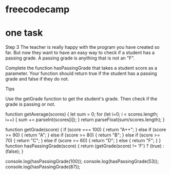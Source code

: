 # freecodecamp
# one task
Step 3
The teacher is really happy with the program you have created so far. But now they want to have an easy way to check if a student has a passing grade. A passing grade is anything that is not an "F".

Complete the function hasPassingGrade that takes a student score as a parameter. Your function should return true if the student has a passing grade and false if they do not.

Tips

Use the getGrade function to get the student's grade. Then check if the grade is passing or not.


function getAverage(scores) {
  let sum = 0;
  for (let i=0; i < scores.length; i++) {
    sum += parseInt(scores[i]);
  }
  return parseFloat(sum/scores.length);
}

function getGrade(score) {
  if (score === 100) {
    return "A++";
  } else if (score >= 90) {
    return "A";
  } else if (score >= 80) {
    return "B";
  } else if (score >= 70) {
    return "C";
  } else if (score >= 60) {
    return "D";
  } else {
    return "F";
  }
}
function hasPassingGrade(score) {
  return (getGrade(score) != 'F') ? (true) : (false);
}


console.log(hasPassingGrade(100));
console.log(hasPassingGrade(53));
console.log(hasPassingGrade(87));

